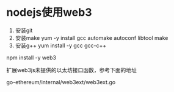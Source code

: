 # nodejs使用web3

1. 安装git
2. 安装make yum -y install gcc automake autoconf libtool make
3. 安装g++ yum install -y gcc gcc-c++

npm install -y web3

扩展web3js未提供的以太坊接口函数，参考下面的地址

go-ethereum/internal/web3ext/web3ext.go
